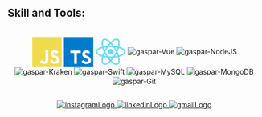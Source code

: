 <h2>Skill and Tools:</h2>

<div style="display: inline_block" align="center"><br>
  <img align="center" alt="gaspar-Js" height="60" width="60" src="https://raw.githubusercontent.com/devicons/devicon/master/icons/javascript/javascript-plain.svg">
  <img align="center" alt="gaspar-Ts" height="60" width="60" src="https://raw.githubusercontent.com/devicons/devicon/master/icons/typescript/typescript-plain.svg">
  <img align="center" alt="gaspar-React" height="60" width="60" src="https://raw.githubusercontent.com/devicons/devicon/master/icons/react/react-original.svg">
  <img align="center" alt="gaspar-Vue" height="60" width="60" src="https://cdn.jsdelivr.net/gh/devicons/devicon/icons/vuejs/vuejs-original.svg">
  <img align="center" alt="gaspar-NodeJS" height="60" width="60" src="https://cdn.jsdelivr.net/gh/devicons/devicon/icons/nodejs/nodejs-original.svg">
  <img align="center" alt="gaspar-Kraken" height="60" width="60" src="https://cdn.jsdelivr.net/gh/devicons/devicon/icons/krakenjs/krakenjs-original.svg">
  <img align="center" alt="gaspar-Swift" height="60" width="60" src="https://cdn.jsdelivr.net/gh/devicons/devicon/icons/swift/swift-original.svg">
  <img align="center" alt="gaspar-MySQL" height="60" width="60" src="https://cdn.jsdelivr.net/gh/devicons/devicon/icons/mysql/mysql-original.svg">
  <img align="center" alt="gaspar-MongoDB" height="60" width="60" src="https://cdn.jsdelivr.net/gh/devicons/devicon/icons/mongodb/mongodb-original.svg">
  <img align="center" alt="gaspar-Git" height="60" width="60" src="https://cdn.jsdelivr.net/gh/devicons/devicon/icons/git/git-original.svg">
</div>

  ## 

<div align="center">
    <a href="https://instagram.com/matheusgasparx" target="_blank">
      <img src="https://raw.githubusercontent.com/maurodesouza/profile-readme-generator/master/src/assets/icons/social/instagram/default.svg" width="49" height="30" alt="instagramLogo"  />
    </a>
    <a href="https://www.linkedin.com/in/mgaspardev/" target="_blank">
      <img src="https://raw.githubusercontent.com/maurodesouza/profile-readme-generator/master/src/assets/icons/social/linkedin/default.svg" width="49" height="30" alt="linkedinLogo"  />
    </a>
    <a href="mailto:contatomatheusgaspar@gmail.com" target="_blank">
      <img src="https://raw.githubusercontent.com/maurodesouza/profile-readme-generator/master/src/assets/icons/social/gmail/default.svg" width="49" height="30" alt="gmailLogo"  />
    </a>
</div>

